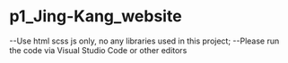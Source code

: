 # p1_Jing-Kang_website
--Use html scss js only, no any libraries used in this project;
--Please run the code via Visual Studio Code or other editors
